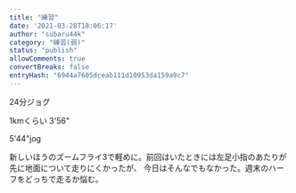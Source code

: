 ```yaml
---
title: "練習"
date: '2021-03-28T18:06:17'
author: "subaru44k"
category: "練習(弱)"
status: "publish"
allowComments: true
convertBreaks: false
entryHash: "6944a7605dceab111d10953da159a9c7"
---
```

24分ジョグ

1kmくらい
3'56"

5'44"jog

新しいほうのズームフライ3で軽めに。前回はいたときには左足小指のあたりが先に地面について走りにくかったが、
今日はそんなでもなかった。週末のハーフをどっちで走るか悩む。
